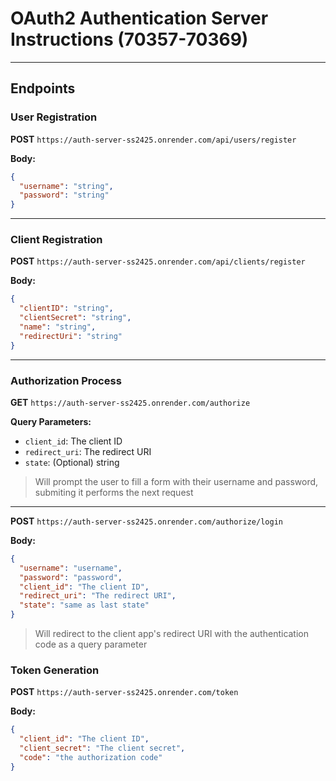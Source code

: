# OAuth2 Authentication Server Instructions (70357-70369)

---

## Endpoints

### User Registration

**POST** `https://auth-server-ss2425.onrender.com/api/users/register`

**Body:**
```json
{
  "username": "string",
  "password": "string"
}
```

---

### Client Registration

**POST** `https://auth-server-ss2425.onrender.com/api/clients/register`

**Body:**
```json
{
  "clientID": "string",
  "clientSecret": "string",
  "name": "string",
  "redirectUri": "string"
}
```

---

### Authorization Process

**GET** `https://auth-server-ss2425.onrender.com/authorize`

**Query Parameters:**
- `client_id`: The client ID
- `redirect_uri`: The redirect URI
- `state`: (Optional) string

>Will prompt the user to fill a form with their username and password, submiting it performs the next request
---

**POST** `https://auth-server-ss2425.onrender.com/authorize/login`

**Body:**
```json
{
  "username": "username",
  "password": "password",
  "client_id": "The client ID",
  "redirect_uri": "The redirect URI",
  "state": "same as last state"
}
```
>Will redirect to the client app's redirect URI with the authentication code as a query parameter

### Token Generation

**POST** `https://auth-server-ss2425.onrender.com/token`

**Body:**
```json
{
  "client_id": "The client ID",
  "client_secret": "The client secret",
  "code": "the authorization code"
}
```
